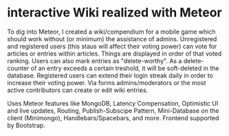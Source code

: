 # interactive Wiki realized with Meteor
To dig into Meteor, I created a wiki/compendium for a mobile game which should work without (or minimum) the assistance of admins. Unregistered and registered users (this staus will affect their voting power) can vote for articles or entries within articles. Things are displayed in order of that voted ranking. Users can also mark entries as "delete-worthy". As a delete-counter of an entry exceeds a certain treshold, it will be soft-deleted in the database. Registered users can extend their login streak daily in order to increase their voting power. Via forms admins/moderators or the most active contributors can create or edit wiki entries.

Uses Meteor features like MongoDB, Latency Compensation, Optimistic UI and live updates, Routing, Publish-Subscipe Pattern, Mini-Database on the client (Minimongo), Handlebars/Spacebars, and more. Frontend supported by Bootstrap.

